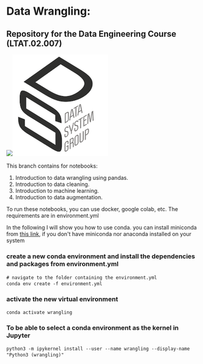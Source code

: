 

# Data Wrangling:
## Repository for the Data Engineering Course (LTAT.02.007)

<img src="https://upload.wikimedia.org/wikipedia/en/3/39/Tartu_%C3%9Clikool_logo.svg" width="250"><img src="./logo_dsg_vettoriale.png" width="250">


This branch contains for notebooks:
1. Introduction to data wrangling using pandas.
2. Introduction to data cleaning.
3. Introduction to machine learning.
4. Introduction to data augmentation.


To run these notebooks, you can use docker, google colab, etc. The requirements are in environment.yml

In the following I will show you how to use conda. you can install miniconda from [this link](https://docs.conda.io/en/latest/miniconda.html), if you don't have miniconda nor anaconda installed on your system

### create a new conda environment and install the dependencies and packages from environment.yml

```
# navigate to the folder containing the environment.yml
conda env create -f environment.yml
```
### activate the new virtual environment

```
conda activate wrangling
```

### To be able to select a conda environment as the kernel in Jupyter

```
python3 -m ipykernel install --user --name wrangling --display-name "Python3 (wrangling)"
```
